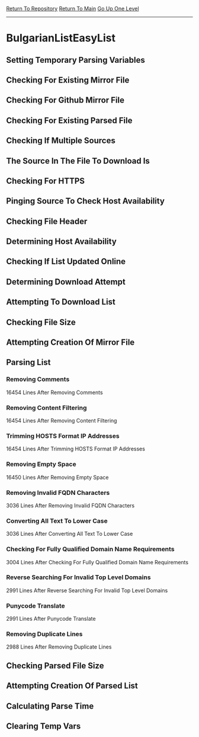 [Return To Repository](https://github.com/bast69/piholeparser/)
[Return To Main](https://github.com/bast69/piholeparser/blob/master/RecentRunLogs/Mainlog.md)
[Go Up One Level](https://github.com/bast69/piholeparser/blob/master/RecentRunLogs/TopLevelScripts/30-Processing-External-Blacklists.md)
____________________________________
# BulgarianListEasyList
## Setting Temporary Parsing Variables
## Checking For Existing Mirror File
## Checking For Github Mirror File
## Checking For Existing Parsed File
## Checking If Multiple Sources
## The Source In The File To Download Is
## Checking For HTTPS
## Pinging Source To Check Host Availability
## Checking File Header
## Determining Host Availability
## Checking If List Updated Online
## Determining Download Attempt
## Attempting To Download List
## Checking File Size
## Attempting Creation Of Mirror File
## Parsing List
### Removing Comments
16454 Lines After Removing Comments
### Removing Content Filtering
16454 Lines After Removing Content Filtering
### Trimming HOSTS Format IP Addresses
16454 Lines After Trimming HOSTS Format IP Addresses
### Removing Empty Space
16450 Lines After Removing Empty Space
### Removing Invalid FQDN Characters
3036 Lines After Removing Invalid FQDN Characters
### Converting All Text To Lower Case
3036 Lines After Converting All Text To Lower Case
### Checking For Fully Qualified Domain Name Requirements
3004 Lines After Checking For Fully Qualified Domain Name Requirements
### Reverse Searching For Invalid Top Level Domains
2991 Lines After Reverse Searching For Invalid Top Level Domains
### Punycode Translate
2991 Lines After Punycode Translate
### Removing Duplicate Lines
2988 Lines After Removing Duplicate Lines
## Checking Parsed File Size
## Attempting Creation Of Parsed List
## Calculating Parse Time
## Clearing Temp Vars
